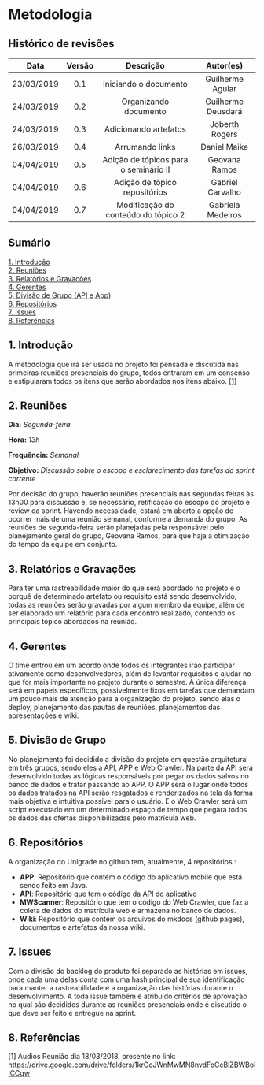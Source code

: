 # Metodologia

## Histórico de revisões
|   Data   |  Versão  |        Descrição       |          Autor(es)          |
|:--------:|:--------:|:----------------------:|:---------------------------:|
|23/03/2019|   0.1    | Iniciando o documento       |   Guilherme Aguiar  |
|24/03/2019|   0.2    | Organizando documento       |   Guilherme Deusdará |
|24/03/2019|   0.3    | Adicionando artefatos       |   Joberth Rogers |
|26/03/2019|   0.4    |  Arrumando links      |   Daniel Maike |
|04/04/2019|   0.5    |  Adição de tópicos para o seminário II   | Geovana Ramos |
|04/04/2019|   0.6    |  Adição de tópico repositórios  | Gabriel Carvalho |
|04/04/2019|   0.7    |  Modificação do conteúdo do tópico 2  | Gabriela Medeiros |

## Sumário
[1. Introdução](#1-introducao) <br>
[2. Reuniões](#2-reunioes) <br>
[3. Relatórios e Gravações](#3-relatorios-e-gravacoes) <br>
[4. Gerentes](#4-gerentes) <br>
[5. Divisão de Grupo (API e App)](#5-divisao-de-grupo)<br>
[6. Repositórios](#6-repositorios)<br>
[7. Issues](#7-issues)<br>
[8. Referências ](#8-referencias)

## 1. Introdução

A metodologia que irá ser usada no projeto foi pensada e discutida nas primeiras reuniões presenciais do grupo, todos entraram em um consenso e estipularam todos os itens que serão abordados nos itens abaixo. [ [1] ](#6-referências)

## 2. Reuniões

**Dia:** _Segunda-feira_

**Hora:** _13h_

**Frequência:** _Semanal_

**Objetivo:** _Discussão sobre o escopo e esclarecimento das tarefas da sprint corrente_

Por decisão do grupo, haverão reuniões presenciais nas segundas feiras às 13h00 para discussão e, se necessário, retificação do escopo do projeto e review da sprint. 
Havendo necessidade, estará em aberto a opção de ocorrer mais de uma reunião semanal, conforme a demanda do grupo. 
As reuniões de segunda-feira serão planejadas pela responsável pelo planejamento geral do grupo, Geovana Ramos, para que haja a otimização do tempo da equipe em conjunto.   

## 3. Relatórios e Gravações

Para ter uma rastreabilidade maior do que será abordado no projeto e o porquê de determinado artefato ou requisito está sendo desenvolvido, todas as reuniões serão gravadas por algum membro da equipe, além de ser elaborado um relatório para cada encontro realizado, contendo os principais tópico abordados na reunião.

## 4. Gerentes

O time entrou em um acordo onde todos os integrantes irão participar ativamente como desenvolvedores, além de levantar requisitos e ajudar no que for mais importante no projeto durante o semestre. A única diferença será em papeis específicos, possivelmente fixos em tarefas que demandam um pouco mais de atenção para a organização do projeto, sendo elas o deploy, planejamento das pautas de reuniões, planejamentos das apresentações e wiki.  

## 5. Divisão de Grupo

No planejamento foi decidido a divisão do projeto em questão arquitetural em três grupos, sendo eles a API, APP e Web Crawler. Na parte da API será desenvolvido todas as lógicas responsáveis por pegar os dados salvos no banco de dados e tratar passando ao APP.  O APP será o lugar onde todos os dados tratados na API serão resgatados e renderizados na tela da forma mais objetiva e intuitiva possível para o usuário. E o Web Crawler será um script executado em um determinado espaço de tempo que pegará todos os dados das ofertas disponibilizadas pelo matrícula web.

## 6. Repositórios

A organização do Unigrade no github tem, atualmente, 4 repositórios : 

* **APP**: Repositório que contém o código do aplicativo mobile que está sendo feito em Java.
* **API**: Repositório que tem o código da API do aplicativo
* **MWScanner**: Repositório que tem o código do Web Crawler, que faz a coleta de dados do matrícula web e armazena no banco de dados.
* **Wiki**: Repositório que contém os arquivos do mkdocs (github pages), documentos e artefatos da nossa wiki.


## 7. Issues

Com a divisão do backlog do produto foi separado as histórias em issues, onde cada uma delas conta com uma hash principal de sua identificação para manter a rastreabilidade e a organização das histórias durante o desenvolvimento. A toda issue também é atribuído critérios de aprovação no qual são decididos durante as reuniões presenciais onde é discutido o que deve ser feito e entregue na sprint. 

## 8. Referências

[1] Audios Reunião dia 18/03/2018, presente no link: https://drive.google.com/drive/folders/1krGcJWnMwMN8nvdFoCcBlZBWBollCCqw